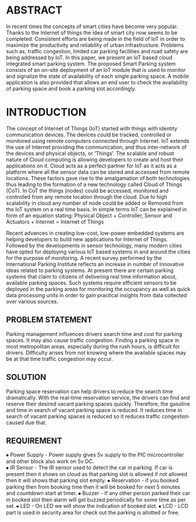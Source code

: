 # ABSTRACT
In recent times the concepts of smart cities have become very popular. Thanks to the Internet of things the idea of smart city now seems to be completed. Consistent efforts are being made in the field of IoT in order to maximize the productivity and reliability of urban infrastructure. Problems such as, traffic congestion, limited car parking facilities and road safety are being addressed by IoT. In this paper, we present an IoT based cloud integrated smart parking system. The proposed Smart Parking system consists of an on-site deployment of an IoT module that is used to monitor and signalize the state of availability of each single parking space. A mobile application is also provided that allows an end user to check the availability of parking space and book a parking slot accordingly.

# INTRODUCTION

The concept of Internet of Things (IoT) started with things with identity communication devices. The devices could be tracked, controlled or monitored using remote computers connected through Internet. IoT extends the use of Internet providing the communication, and thus inter-network of the devices and physical objects, or ‘Things’. The scalable and robust nature of Cloud computing is allowing developers to create and host their applications on it. Cloud acts as a perfect partner for IoT as it acts as a platform where all the sensor data can be stored and accessed from remote locations. These factors gave rise to the amalgamation of both technologies thus leading to the formation of a new technology called Cloud of Things (CoT). In CoT the things (nodes) could be accessed, monitored and controlled from any remote location through the cloud. Due to high scalability in cloud any number of node could be added or Removed from the IoT system on a real time basis. 
In simple terms IoT can be explained in form of an equation stating: Physical Object + Controller, Sensor and Actuators + Internet = Internet of Things
  
Recent advances in creating low-cost, low-power embedded systems are helping developers to build new applications for Internet of Things. Followed by the developments in sensor technology, many modern cities have opted for deploying various IoT based systems in and around the cities for the purpose of monitoring. A recent survey performed by the International Parking Institute reflects an increase in number of innovative ideas related to parking systems. At present there are certain parking systems that claim to citizens of delivering real time information about, available parking spaces. Such systems require efficient sensors to be deployed in the parking areas for monitoring the occupancy as well as quick data processing units in order to gain practical insights from data collected over various sources.

## PROBLEM STATEMENT 

Parking management influences drivers search time and cost for parking spaces. It may also cause traffic congestion.  Finding a parking space in most metropolitan areas, especially during the rush hours, is difficult for drivers. Difficulty arises from not knowing where the available spaces may be at that time traffic congestion may occur.



## SOLUTION

Parking space reservation can help drivers to reduce the search time dramatically. With the real-time reservation service, the drivers can find and reserve their desired vacant parking spaces quickly. Therefore, the gasoline and time in search of vacant parking space is reduced.  It reduces time in search of vacant parking spaces is reduced so it reduces traffic congestion caused due that.

## REQUIREMENT
 
⦁	Power Supply - Power supply gives 5v supply to the PIC microcontroller and other block also work on 5v DC.  
⦁	IR Sensor - The IR sensor used to detect the car in parking. If car is present then it shows on cloud as that parking slot is allowed if not allowed then it will shows that parking slot empty. 
⦁	Reservation - if you booked parking then from booking time then it will be booked for next 5 minutes and countdown start at timer. 
⦁	Buzzer - If any other person parked their car in booked slot then alarm will get buzzed periodically for some time as per set.
⦁	LED - On LED we will show the indication of booked slot. 
⦁	LCD - LCD part is used in security area for check out the parking is allotted or free.


